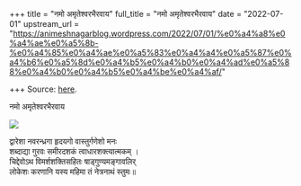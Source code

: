 +++
title = "नमो अमृतेश्वरभैरवाय"
full_title = "नमो अमृतेश्वरभैरवाय"
date = "2022-07-01"
upstream_url = "https://animeshnagarblog.wordpress.com/2022/07/01/%e0%a4%a8%e0%a4%ae%e0%a5%8b-%e0%a4%85%e0%a4%ae%e0%a5%83%e0%a4%a4%e0%a5%87%e0%a4%b6%e0%a5%8d%e0%a4%b5%e0%a4%b0%e0%a4%ad%e0%a5%88%e0%a4%b0%e0%a4%b5%e0%a4%be%e0%a4%af/"

+++
Source: [here](https://animeshnagarblog.wordpress.com/2022/07/01/%e0%a4%a8%e0%a4%ae%e0%a5%8b-%e0%a4%85%e0%a4%ae%e0%a5%83%e0%a4%a4%e0%a5%87%e0%a4%b6%e0%a5%8d%e0%a4%b5%e0%a4%b0%e0%a4%ad%e0%a5%88%e0%a4%b0%e0%a4%b5%e0%a4%be%e0%a4%af/).

नमो अमृतेश्वरभैरवाय

![](https://animeshnagarblog.files.wordpress.com/2022/07/img_20220427_2348094729021638107701150.jpg?w=753)

द्वारेशा नवरन्ध्रगा हृदयगो वास्तुर्गणेशो मनः  
शब्दाद्या गुरवः समीरदशकं त्वाधारशक्त्यात्मकम् ।  
चिद्देवोऽथ विमर्शशक्तिसहितः षाड्गुण्यमङ्गावलिर्  
लोकेशः करणानि यस्य महिमा तं नेत्रनाथं स्तुमः॥

